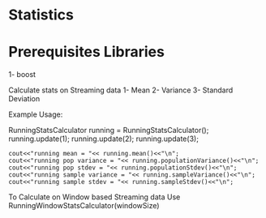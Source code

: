 # Statistics

# Prerequisites Libraries
1- boost 

Calculate stats on Streaming data
 1- Mean
 2- Variance 
 3- Standard Deviation

Example Usage:

RunningStatsCalculator running = RunningStatsCalculator();
	running.update(1);
	running.update(2);
	running.update(3);

	cout<<"running mean = "<< running.mean()<<"\n";
	cout<<"running pop variance = "<< running.populationVariance()<<"\n";
	cout<<"running pop stdev = "<< running.populationStdev()<<"\n";
	cout<<"running sample variance = "<< running.sampleVariance()<<"\n";
	cout<<"running sample stdev = "<< running.sampleStdev()<<"\n";

To Calculate on Window based Streaming data Use RunningWindowStatsCalculator(windowSize) 
